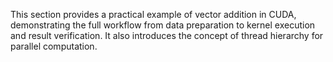 This section provides a practical example of vector addition in CUDA, demonstrating the full workflow from data preparation to kernel execution and result verification. It also introduces the concept of thread hierarchy for parallel computation.